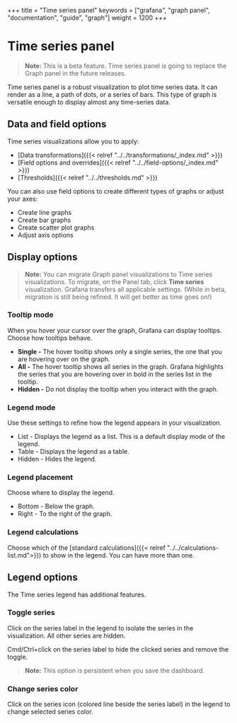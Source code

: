 +++
title = "Time series panel"
keywords = ["grafana", "graph panel", "documentation", "guide", "graph"]
weight = 1200
+++

# Time series panel

> **Note:** This is a beta feature. Time series panel is going to replace the Graph panel in the future releases.

Time series panel is a robust visualization to plot time series data. It can render as a line, a path of dots, or a series of bars. This type of graph is versatile enough to display almost any time-series data.

## Data and field options

Time series visualizations allow you to apply:

- [Data transformations]({{< relref "../../transformations/_index.md" >}})
- [Field options and overrides]({{< relref "../../field-options/_index.md" >}})
- [Thresholds]({{< relref "../../thresholds.md" >}})

You can also use field options to create different types of graphs or adjust your axes:

- Create line graphs
- Create bar graphs
- Create scatter plot graphs
- Adjust axis options

## Display options

> **Note:** You can migrate Graph panel visualizations to Time series visualizations. To migrate, on the Panel tab, click **Time series** visualization. Grafana transfers all applicable settings. (While in beta, migration is still being refined. It will get better as time goes on!)

### Tooltip mode

When you hover your cursor over the graph, Grafana can display tooltips. Choose how tooltips behave.

- **Single -** The hover tooltip shows only a single series, the one that you are hovering over on the graph.
- **All -** The hover tooltip shows all series in the graph. Grafana highlights the series that you are hovering over in bold in the series list in the tooltip.
- **Hidden -** Do not display the tooltip when you interact with the graph.

### Legend mode

Use these settings to refine how the legend appears in your visualization.

- List - Displays the legend as a list. This is a default display mode of the legend.
- Table - Displays the legend as a table.
- Hidden - Hides the legend.

### Legend placement

Choose where to display the legend.

- Bottom - Below the graph.
- Right - To the right of the graph.

### Legend calculations

Choose which of the [standard calculations]({{< relref "../../calculations-list.md">}}) to show in the legend. You can have more than one.

## Legend options

The Time series legend has additional features.

### Toggle series

Click on the series label in the legend to isolate the series in the visualization. All other series are hidden.

Cmd/Ctrl+click on the series label to hide the clicked series and remove the toggle.

> **Note:** This option is persistent when you save the dashboard.

### Change series color

Click on the series icon (colored line beside the series label) in the legend to change selected series color.
